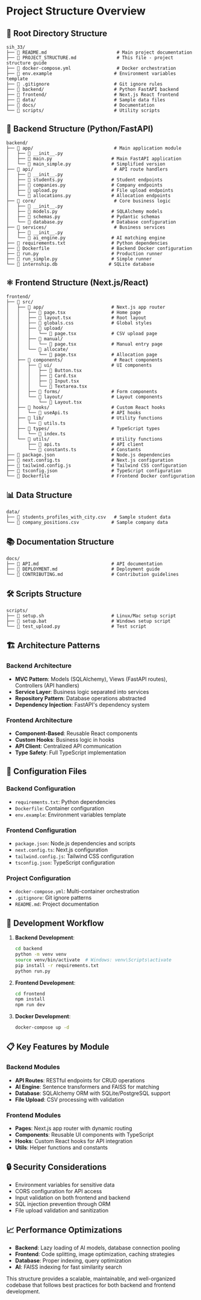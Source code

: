 # Project Structure Overview

## 📁 Root Directory Structure

```
sih_33/
├── 📄 README.md                          # Main project documentation
├── 📄 PROJECT_STRUCTURE.md               # This file - project structure guide
├── 📄 docker-compose.yml                 # Docker orchestration
├── 📄 env.example                       # Environment variables template
├── 📄 .gitignore                        # Git ignore rules
├── 📁 backend/                          # Python FastAPI backend
├── 📁 frontend/                         # Next.js React frontend
├── 📁 data/                             # Sample data files
├── 📁 docs/                             # Documentation
└── 📁 scripts/                          # Utility scripts
```

## 🐍 Backend Structure (Python/FastAPI)

```
backend/
├── 📁 app/                              # Main application module
│   ├── 📄 __init__.py
│   ├── 📄 main.py                      # Main FastAPI application
│   └── 📄 main_simple.py               # Simplified version
├── 📁 api/                              # API route handlers
│   ├── 📄 __init__.py
│   ├── 📄 students.py                  # Student endpoints
│   ├── 📄 companies.py                 # Company endpoints
│   ├── 📄 upload.py                    # File upload endpoints
│   └── 📄 allocations.py               # Allocation endpoints
├── 📁 core/                             # Core business logic
│   ├── 📄 __init__.py
│   ├── 📄 models.py                    # SQLAlchemy models
│   ├── 📄 schemas.py                   # Pydantic schemas
│   └── 📄 database.py                  # Database configuration
├── 📁 services/                         # Business services
│   ├── 📄 __init__.py
│   └── 📄 ai_engine.py                 # AI matching engine
├── 📄 requirements.txt                 # Python dependencies
├── 📄 Dockerfile                       # Backend Docker configuration
├── 📄 run.py                           # Production runner
├── 📄 run_simple.py                    # Simple runner
└── 📄 internship.db                   # SQLite database
```

## ⚛️ Frontend Structure (Next.js/React)

```
frontend/
├── 📁 src/
│   ├── 📁 app/                         # Next.js app router
│   │   ├── 📄 page.tsx                 # Home page
│   │   ├── 📄 layout.tsx               # Root layout
│   │   ├── 📄 globals.css              # Global styles
│   │   ├── 📁 upload/
│   │   │   └── 📄 page.tsx             # CSV upload page
│   │   ├── 📁 manual/
│   │   │   └── 📄 page.tsx             # Manual entry page
│   │   └── 📁 allocate/
│   │       └── 📄 page.tsx             # Allocation page
│   ├── 📁 components/                   # React components
│   │   ├── 📁 ui/                      # UI components
│   │   │   ├── 📄 Button.tsx
│   │   │   ├── 📄 Card.tsx
│   │   │   ├── 📄 Input.tsx
│   │   │   └── 📄 Textarea.tsx
│   │   ├── 📁 forms/                   # Form components
│   │   └── 📁 layout/                  # Layout components
│   │       └── 📄 Layout.tsx
│   ├── 📁 hooks/                       # Custom React hooks
│   │   └── 📄 useApi.ts                # API hooks
│   ├── 📁 lib/                         # Utility functions
│   │   └── 📄 utils.ts
│   ├── 📁 types/                       # TypeScript types
│   │   └── 📄 index.ts
│   └── 📁 utils/                       # Utility functions
│       ├── 📄 api.ts                   # API client
│       └── 📄 constants.ts             # Constants
├── 📄 package.json                     # Node.js dependencies
├── 📄 next.config.ts                   # Next.js configuration
├── 📄 tailwind.config.js               # Tailwind CSS configuration
├── 📄 tsconfig.json                    # TypeScript configuration
└── 📄 Dockerfile                       # Frontend Docker configuration
```

## 📊 Data Structure

```
data/
├── 📄 students_profiles_with_city.csv   # Sample student data
└── 📄 company_positions.csv            # Sample company data
```

## 📚 Documentation Structure

```
docs/
├── 📄 API.md                           # API documentation
├── 📄 DEPLOYMENT.md                    # Deployment guide
└── 📄 CONTRIBUTING.md                  # Contribution guidelines
```

## 🛠️ Scripts Structure

```
scripts/
├── 📄 setup.sh                         # Linux/Mac setup script
├── 📄 setup.bat                        # Windows setup script
└── 📄 test_upload.py                   # Test script
```

## 🏗️ Architecture Patterns

### Backend Architecture
- **MVC Pattern**: Models (SQLAlchemy), Views (FastAPI routes), Controllers (API handlers)
- **Service Layer**: Business logic separated into services
- **Repository Pattern**: Database operations abstracted
- **Dependency Injection**: FastAPI's dependency system

### Frontend Architecture
- **Component-Based**: Reusable React components
- **Custom Hooks**: Business logic in hooks
- **API Client**: Centralized API communication
- **Type Safety**: Full TypeScript implementation

## 🔧 Configuration Files

### Backend Configuration
- `requirements.txt`: Python dependencies
- `Dockerfile`: Container configuration
- `env.example`: Environment variables template

### Frontend Configuration
- `package.json`: Node.js dependencies and scripts
- `next.config.ts`: Next.js configuration
- `tailwind.config.js`: Tailwind CSS configuration
- `tsconfig.json`: TypeScript configuration

### Project Configuration
- `docker-compose.yml`: Multi-container orchestration
- `.gitignore`: Git ignore patterns
- `README.md`: Project documentation

## 🚀 Development Workflow

1. **Backend Development**:
   ```bash
   cd backend
   python -m venv venv
   source venv/bin/activate  # Windows: venv\Scripts\activate
   pip install -r requirements.txt
   python run.py
   ```

2. **Frontend Development**:
   ```bash
   cd frontend
   npm install
   npm run dev
   ```

3. **Docker Development**:
   ```bash
   docker-compose up -d
   ```

## 📋 Key Features by Module

### Backend Modules
- **API Routes**: RESTful endpoints for CRUD operations
- **AI Engine**: Sentence transformers and FAISS for matching
- **Database**: SQLAlchemy ORM with SQLite/PostgreSQL support
- **File Upload**: CSV processing with validation

### Frontend Modules
- **Pages**: Next.js app router with dynamic routing
- **Components**: Reusable UI components with TypeScript
- **Hooks**: Custom React hooks for API integration
- **Utils**: Helper functions and constants

## 🔒 Security Considerations

- Environment variables for sensitive data
- CORS configuration for API access
- Input validation on both frontend and backend
- SQL injection prevention through ORM
- File upload validation and sanitization

## 📈 Performance Optimizations

- **Backend**: Lazy loading of AI models, database connection pooling
- **Frontend**: Code splitting, image optimization, caching strategies
- **Database**: Proper indexing, query optimization
- **AI**: FAISS indexing for fast similarity search

This structure provides a scalable, maintainable, and well-organized codebase that follows best practices for both backend and frontend development.
